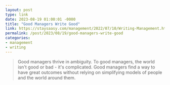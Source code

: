 ```yaml
---
layout: post
type: link
date: 2023-08-19 01:00:01 -0000
title: "Good Managers Write Good"
link: https://staysaasy.com/management/2022/07/10/Writing-Management.html
permalink: /post/2023/08/19/good-managers-write-good
categories: 
- management
- writing
---
```

<blockquote>Good managers thrive in ambiguity. To good managers, the world isn't good or bad - it's complicated. Good
managers find a way to have great outcomes without relying on simplifying models of people and the world around them.</blockquote>

